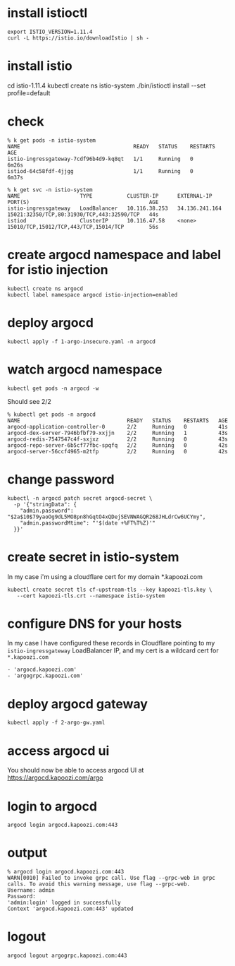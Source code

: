 # install istioctl
```
export ISTIO_VERSION=1.11.4
curl -L https://istio.io/downloadIstio | sh -
```

# install istio
cd istio-1.11.4
kubectl create ns istio-system
./bin/istioctl install --set profile=default

# check
```
% k get pods -n istio-system
NAME                                    READY   STATUS    RESTARTS   AGE
istio-ingressgateway-7cdf96b4d9-kq8qt   1/1     Running   0          6m26s
istiod-64c58fdf-4jjgg                   1/1     Running   0          6m37s
```

```
% k get svc -n istio-system
NAME                   TYPE           CLUSTER-IP      EXTERNAL-IP      PORT(S)                                      AGE
istio-ingressgateway   LoadBalancer   10.116.38.253   34.136.241.164   15021:32350/TCP,80:31930/TCP,443:32590/TCP   44s
istiod                 ClusterIP      10.116.47.58    <none>           15010/TCP,15012/TCP,443/TCP,15014/TCP        56s
```

# create argocd namespace and label for istio injection
```
kubectl create ns argocd
kubectl label namespace argocd istio-injection=enabled
```

# deploy argocd
```
kubectl apply -f 1-argo-insecure.yaml -n argocd
```

# watch argocd namespace
```
kubectl get pods -n argocd -w
```

Should see 2/2
```
% kubectl get pods -n argocd
NAME                                  READY   STATUS    RESTARTS   AGE
argocd-application-controller-0       2/2     Running   0          41s
argocd-dex-server-7946bfbf79-xxjjn    2/2     Running   1          43s
argocd-redis-7547547c4f-sxjxz         2/2     Running   0          43s
argocd-repo-server-6b5cf77fbc-spqfq   2/2     Running   0          42s
argocd-server-56ccf4965-m2tfp         2/2     Running   0          42s
```

# change password
```
kubectl -n argocd patch secret argocd-secret \
  -p '{"stringData": {
    "admin.password": "$2a$10$79yaoOg9dL5MO8pn8hGqtO4xQDejSEVNWAGQR268JHLdrCw6UCYmy",
    "admin.passwordMtime": "'$(date +%FT%T%Z)'"
  }}'
```

# create secret in istio-system
In my case i'm using a cloudflare cert for my domain *.kapoozi.com
```
kubectl create secret tls cf-upstream-tls --key kapoozi-tls.key \
   --cert kapoozi-tls.crt --namespace istio-system
```

# configure DNS for your hosts
In my case I have configured these records in Cloudflare pointing to my `istio-ingressgateway` LoadBalancer IP, and my cert is a wildcard cert for `*.kapoozi.com`
```
- 'argocd.kapoozi.com'
- 'argogrpc.kapoozi.com'
```

# deploy argocd gateway
```
kubectl apply -f 2-argo-gw.yaml
```

# access argocd ui
You should now be able to access argocd UI at https://argocd.kapoozi.com/argo

# login to argocd
```
argocd login argocd.kapoozi.com:443
```

# output
```
% argocd login argocd.kapoozi.com:443
WARN[0010] Failed to invoke grpc call. Use flag --grpc-web in grpc calls. To avoid this warning message, use flag --grpc-web. 
Username: admin
Password: 
'admin:login' logged in successfully
Context 'argocd.kapoozi.com:443' updated
```

# logout
``` 
argocd logout argogrpc.kapoozi.com:443
```